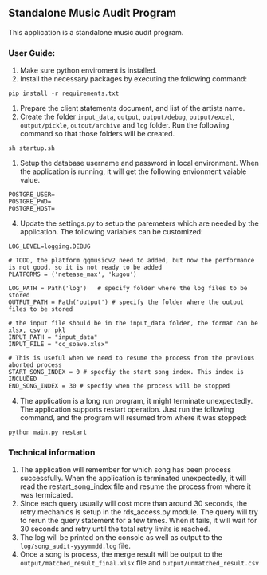 ##  Standalone Music Audit Program

This application is a standalone music audit program. 



### User Guide: 

1.  Make sure python enviroment is installed. 
1.  Install the necessary packages by executing the following command: 
```
pip install -r requirements.txt
```
1.  Prepare the client statements document, and list of the artists name.
1.  Create the folder `input_data`, `output`, `output/debug`, `output/excel`, `output/pickle`, `outout/archive` and `log` folder. Run the following command so that those folders will be created. 
```
sh startup.sh
```
1.  Setup the database username and password in local environment. When the application is running, it will get the following envionment vaiable value. 
```
POSTGRE_USER=
POSTGRE_PWD=
POSTGRE_HOST=
```
4.  Update the settings.py to setup the paremeters which are needed by the application. The following variables can be customized: 
```
LOG_LEVEL=logging.DEBUG

# TODO, the platform qqmusicv2 need to added, but now the performance is not good, so it is not ready to be added
PLATFORMS = ('netease_max', 'kugou')

LOG_PATH = Path('log')   # specify folder where the log files to be stored
OUTPUT_PATH = Path('output') # specify the folder where the output files to be stored

# the input file should be in the input_data folder, the format can be xlsx, csv or pkl
INPUT_PATH = "input_data"
INPUT_FILE = "cc_soave.xlsx"  

# This is useful when we need to resume the process from the previous aborted process 
START_SONG_INDEX = 0 # specfiy the start song index. This index is INCLUDED
END_SONG_INDEX = 30 # specfiy when the process will be stopped

```

4.  The application is a long run program, it might terminate unexpectedly. The application supports restart operation. Just run the following command, and the program will resumed from where it was stopped: 
```
python main.py restart
```

### Technical information

1. The application will remember for  which song has been process successfully. When the application is terminated unexpectedly, it will read the restart_song_index file and resume the process from where it was termicated.  
1. Since each query usually will cost more than around 30 seconds, the retry mechanics is setup in the rds_access.py module. The query will try to rerun the query statement for a few times. When it fails, it will wait for 30 seconds and retry until the total retry limits is reached.
1. The log will be printed on the console as well as output to the `log/song_audit-yyyymmdd.log` file.
1. Once a song is process, the merge result will be output to the `output/matched_result_final.xlsx` file and `output/unmatched_result.csv`